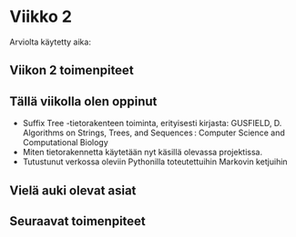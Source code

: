 # Viikko 2

Arviolta käytetty aika:

## Viikon 2 toimenpiteet



## Tällä viikolla olen oppinut
* Suffix Tree -tietorakenteen toiminta, erityisesti kirjasta:
GUSFIELD, D. Algorithms on Strings, Trees, and Sequences : Computer Science and Computational Biology
* Miten tietorakennetta käytetään nyt käsillä olevassa projektissa.
* Tutustunut verkossa oleviin Pythonilla toteutettuihin Markovin ketjuihin

## Vielä auki olevat asiat


## Seuraavat toimenpiteet




